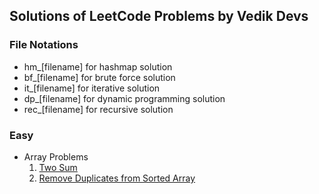 ## Solutions of LeetCode Problems by Vedik Devs

### File Notations
- hm_[filename] for hashmap solution
- bf_[filename] for brute force solution
- it_[filename] for iterative solution
- dp_[filename] for dynamic programming solution
- rec_[filename] for recursive solution

### Easy
- Array Problems
    1. [Two Sum](./Easy/Array/TwoSum)
    2. [Remove Duplicates from Sorted Array](./Easy/Array/RemoveDuplicatesFromSortedArray)
    